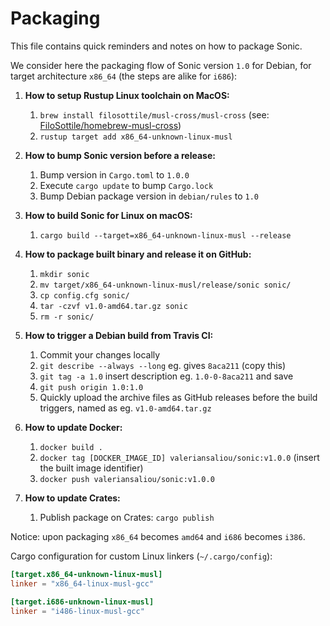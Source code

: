Packaging
=========

This file contains quick reminders and notes on how to package Sonic.

We consider here the packaging flow of Sonic version `1.0` for Debian, for target architecture `x86_64` (the steps are alike for `i686`):

1. **How to setup Rustup Linux toolchain on MacOS:**
    1. `brew install filosottile/musl-cross/musl-cross` (see: [FiloSottile/homebrew-musl-cross](https://github.com/FiloSottile/homebrew-musl-cross))
    2. `rustup target add x86_64-unknown-linux-musl`

2. **How to bump Sonic version before a release:**
    1. Bump version in `Cargo.toml` to `1.0.0`
    2. Execute `cargo update` to bump `Cargo.lock`
    3. Bump Debian package version in `debian/rules` to `1.0`

3. **How to build Sonic for Linux on macOS:**
    1. `cargo build --target=x86_64-unknown-linux-musl --release`

4. **How to package built binary and release it on GitHub:**
    1. `mkdir sonic`
    2. `mv target/x86_64-unknown-linux-musl/release/sonic sonic/`
    3. `cp config.cfg sonic/`
    4. `tar -czvf v1.0-amd64.tar.gz sonic`
    5. `rm -r sonic/`

5. **How to trigger a Debian build from Travis CI:**
    1. Commit your changes locally
    2. `git describe --always --long` eg. gives `8aca211` (copy this)
    3. `git tag -a 1.0` insert description eg. `1.0-0-8aca211` and save
    4. `git push origin 1.0:1.0`
    5. Quickly upload the archive files as GitHub releases before the build triggers, named as eg. `v1.0-amd64.tar.gz`

6. **How to update Docker:**
    1. `docker build .`
    2. `docker tag [DOCKER_IMAGE_ID] valeriansaliou/sonic:v1.0.0` (insert the built image identifier)
    3. `docker push valeriansaliou/sonic:v1.0.0`

7. **How to update Crates:**
    1. Publish package on Crates: `cargo publish`

Notice: upon packaging `x86_64` becomes `amd64` and `i686` becomes `i386`.

Cargo configuration for custom Linux linkers (`~/.cargo/config`):

```toml
[target.x86_64-unknown-linux-musl]
linker = "x86_64-linux-musl-gcc"

[target.i686-unknown-linux-musl]
linker = "i486-linux-musl-gcc"
```
